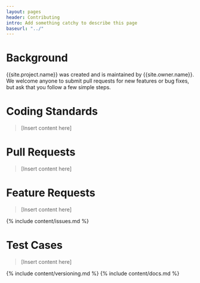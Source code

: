 ```yaml
---
layout: pages
header: Contributing
intro: Add something catchy to describe this page
baseurl: "../"
---
```


# Background

{{site.project.name}} was created and is maintained by {{site.owner.name}}. We welcome anyone to submit pull requests for new features or bug fixes, but ask that you follow a few simple steps.

# Coding Standards

> [Insert content here]

# Pull Requests

> [Insert content here]

# Feature Requests

> [Insert content here]

{% include content/issues.md %}

# Test Cases

> [Insert content here]

{% include content/versioning.md %}
{% include content/docs.md %}
